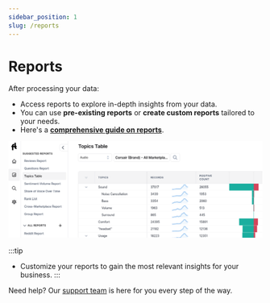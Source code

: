 ```yaml
---
sidebar_position: 1
slug: /reports
---
```


# Reports

After processing your data:

- Access reports to explore in-depth insights from your data.
- You can use **pre-existing reports** or **create custom reports** tailored to your needs.
- Here's a **[comprehensive guide on reports](/help/reports)**.

![Reports](/img/help/reports.png)

:::tip
- Customize your reports to gain the most relevant insights for your business.
:::

Need help? Our [support team](https://freetext.ai/contact) is here for you every step of the way.
